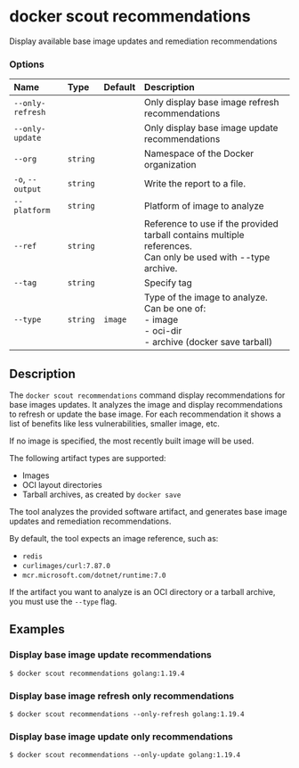 # docker scout recommendations

<!---MARKER_GEN_START-->
Display available base image updates and remediation recommendations

### Options

| Name             | Type     | Default | Description                                                                                                     |
|:-----------------|:---------|:--------|:----------------------------------------------------------------------------------------------------------------|
| `--only-refresh` |          |         | Only display base image refresh recommendations                                                                 |
| `--only-update`  |          |         | Only display base image update recommendations                                                                  |
| `--org`          | `string` |         | Namespace of the Docker organization                                                                            |
| `-o`, `--output` | `string` |         | Write the report to a file.                                                                                     |
| `--platform`     | `string` |         | Platform of image to analyze                                                                                    |
| `--ref`          | `string` |         | Reference to use if the provided tarball contains multiple references.<br>Can only be used with --type archive. |
| `--tag`          | `string` |         | Specify tag                                                                                                     |
| `--type`         | `string` | `image` | Type of the image to analyze. Can be one of:<br>- image<br>- oci-dir<br>- archive (docker save tarball)<br>     |


<!---MARKER_GEN_END-->

## Description

The `docker scout recommendations` command display recommendations for base images updates.
It analyzes the image and display recommendations to refresh or update the base image.
For each recommendation it shows a list of benefits like less vulnerabilities, smaller image, etc.

If no image is specified, the most recently built image will be used.

The following artifact types are supported:

- Images
- OCI layout directories
- Tarball archives, as created by `docker save`

The tool analyzes the provided software artifact, and generates base image updates and remediation recommendations.

By default, the tool expects an image reference, such as:

- `redis`
- `curlimages/curl:7.87.0`
- `mcr.microsoft.com/dotnet/runtime:7.0`

If the artifact you want to analyze is an OCI directory or a tarball archive, you must use the `--type` flag.

## Examples

### Display base image update recommendations

```console
$ docker scout recommendations golang:1.19.4
```

### Display base image refresh only recommendations

```console
$ docker scout recommendations --only-refresh golang:1.19.4
```

### Display base image update only recommendations

```console
$ docker scout recommendations --only-update golang:1.19.4
```
